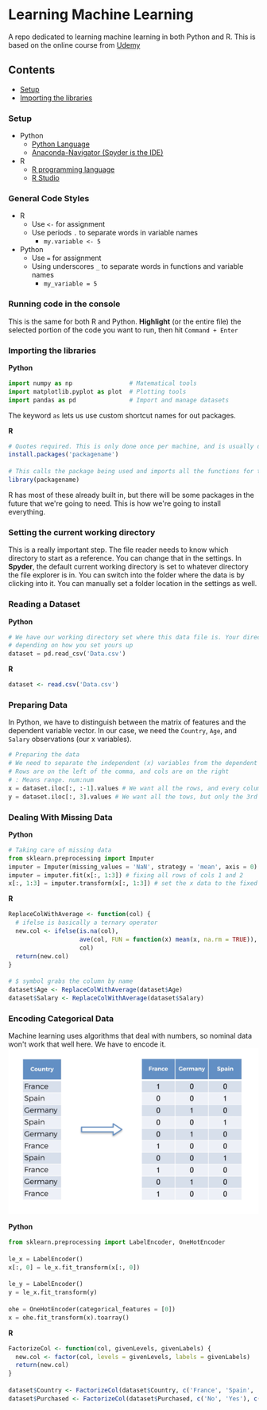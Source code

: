# Learning Machine Learning
A repo dedicated to learning machine learning in both Python and R. This is based on the online course from [Udemy](https://www.udemy.com/machinelearning/)

## Contents
- [Setup](#setup)
- [Importing the libraries](#importing-the-libraries)

### Setup
- Python
  - [Python Language](https://www.python.org/downloads/)
  - [Anaconda-Navigator (Spyder is the IDE)](https://www.anaconda.com/download/)
- R
  - [R programming language](https://cran.r-project.org/mirrors.html)
  - [R Studio](https://www.rstudio.com/products/rstudio/download/)

### General Code Styles
- R
  - Use `<-` for assignment
  - Use periods `.` to separate words in variable names
    - `my.variable <- 5`
- Python
  - Use `=` for assignment
  - Using underscores `_` to separate words in functions and variable names
    - `my_variable = 5`

### Running code in the console
This is the same for both R and Python. **Highlight** (or the entire file) the selected portion of 
the code you want to run, then hit `Command + Enter`

### Importing the libraries
**Python**  

```Python
import numpy as np                # Matematical tools
import matplotlib.pyplot as plot  # Plotting tools 
import pandas as pd               # Import and manage datasets
```

The keyword `as` lets us use custom shortcut names for out packages.

**R**  
```R
# Quotes required. This is only done once per machine, and is usually done in the console rather than the R script.
install.packages('packagename') 

# This calls the package being used and imports all the functions for that package.
library(packagename) 
```
R has most of these already built in, but there will be some packages in the future that we're going to need. This is how we're going to install everything.

### Setting the current working directory
This is a really important step. The file reader needs to know which directory to start as a reference. You can change that
in the settings. In **Spyder**, the default current working directory is set to whatever directory the file explorer is in. You can switch into the folder where the data is by clicking into it. You can manually set a folder location in the settings as well.

### Reading a Dataset
**Python**
```Python
# We have our working directory set where this data file is. Your directory may look different 
# depending on how you set yours up
dataset = pd.read_csv('Data.csv')
```

**R**
```R
dataset <- read.csv('Data.csv')
```

### Preparing Data
In Python, we have to distinguish between the matrix of features and the dependent variable vector. In our case, we need
the `Country`, `Age`, and `Salary` observations (our x variables).

```Python
# Preparing the data
# We need to separate the independent (x) variables from the dependent (y) ones
# Rows are on the left of the comma, and cols are on the right
# : Means range. num:num
x = dataset.iloc[:, :-1].values # We want all the rows, and every column exept the last one
y = dataset.iloc[:, 3].values # We want all the tows, but only the 3rd column
```
### Dealing With Missing Data
**Python**
```Python
# Taking care of missing data
from sklearn.preprocessing import Imputer
imputer = Imputer(missing_values = 'NaN', strategy = 'mean', axis = 0) # looking for values that are NaN and replacing them with the mean
imputer = imputer.fit(x[:, 1:3]) # fixing all rows of cols 1 and 2
x[:, 1:3] = imputer.transform(x[:, 1:3]) # set the x data to the fixed table
```

**R**
```R
ReplaceColWithAverage <- function(col) {
  # ifelse is basically a ternary operator
  new.col <- ifelse(is.na(col),
                    ave(col, FUN = function(x) mean(x, na.rm = TRUE)),
                    col)
  return(new.col)
}

# $ symbol grabs the column by name
dataset$Age <- ReplaceColWithAverage(dataset$Age)
dataset$Salary <- ReplaceColWithAverage(dataset$Salary)
```

### Encoding Categorical Data
Machine learning uses algorithms that deal with numbers, so nominal data won't work that well here. We have to encode it.  
![encode-example](images/encode-categorical-data.png)

**Python**
```Python
from sklearn.preprocessing import LabelEncoder, OneHotEncoder

le_x = LabelEncoder()
x[:, 0] = le_x.fit_transform(x[:, 0])

le_y = LabelEncoder()
y = le_x.fit_transform(y)

ohe = OneHotEncoder(categorical_features = [0])
x = ohe.fit_transform(x).toarray()
```

**R**
```R
FactorizeCol <- function(col, givenLevels, givenLabels) {
  new.col <- factor(col, levels = givenLevels, labels = givenLabels)
  return(new.col)
}

dataset$Country <- FactorizeCol(dataset$Country, c('France', 'Spain', 'Germany'), c(1, 2, 3))
dataset$Purchased <- FactorizeCol(dataset$Purchased, c('No', 'Yes'), c(0, 1))
```
